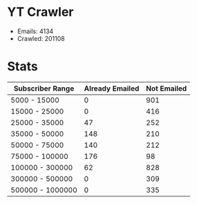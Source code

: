 # YT Crawler
- Emails: 4134
- Crawled: 201108

# Stats
| Subscriber Range  | Already Emailed | Not Emailed |
|-------|-------|-------|
| 5000 - 15000 | 0 | 901 |
| 15000 - 25000 | 0 | 416 |
| 25000 - 35000 | 47 | 252 |
| 35000 - 50000 | 148 | 210 |
| 50000 - 75000 | 140 | 212 |
| 75000 - 100000 | 176 | 98 |
| 100000 - 300000 | 62 | 828 |
| 300000 - 500000 | 0 | 309 |
| 500000 - 1000000 | 0 | 335 |
